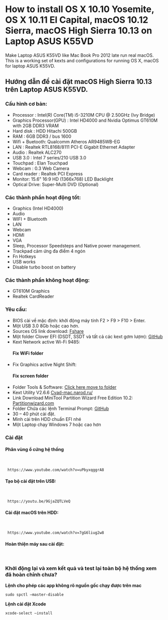# How to install OS X 10.10 Yosemite, OS X 10.11 El Capital, macOS 10.12 Sierra, macOS High Sierra 10.13 on Laptop ASUS K55VD

Make Laptop ASUS K55VD like Mac Book Pro 2012 late run real macOS.
This is a working set of kexts and configurations for running OS X, macOS for laptop ASUS K55VD.


## Hướng dẫn để cài đặt macOS High Sierra 10.13 trên Laptop ASUS K55VD.

### Cấu hình cơ bản:

  - Processor : Intel(R) Core(TM) i5-3210M CPU @ 2.50GHz (Ivy Bridge)
  - Graphics Processor(GPU) : Intel HD4000 and Nvidia Optimus GT610M with 2GB DDR3 VRAM
  - Hard disk : HDD Hitachi 500GB
  - RAM : 6GB DDR3 / bus 1600
  - Wifi + Buetooth: Qualcomm Atheros AR9485WB-EG
  - LAN : Realtek RTL8168/8111 PCI-E Gigabit Ethernet Adapter
  - Audio : Realtek ALC270
  - USB 3.0 : Intel 7 series/210 USB 3.0
  - Touchpad : Elan Touchpad
  - Webcam : 0.3 Web Camera
  - Card reader : Realtek PCI Express
  - Monitor: 15.6" 16:9 HD (1366x768) LED Backlight
  - Optical Drive: Super-Multi DVD (Optional) 

### Các thành phần hoạt động tốt:

  - Graphics (Intel HD4000)
  - Audio
  - WIFI + Bluetooth
  - LAN
  - Webcam
  - HDMI
  - VGA
  - Sleep, Processor Speedsteps and Native power management.
  - Trackpad cảm ứng đa điểm 4 ngón
  - Fn Hotkeys
  - USB works
  - Disable turbo boost on battery

### Các thành phần không hoạt động:
  - GT610M Graphics
  - Realtek CardReader

### Yêu cầu: 

  - BIOS cài về mặc định: khởi động máy tính F2 &gt; F9 &gt; F10 &gt; Enter.
  - Một USB 3.0 8Gb hoặc cao hơn.
  - Sources OS link download: <a href="https://www.fshare.vn/file/AH8IJYXJJVGD" target="_blank">Fshare</a>
  - Một folder Clover EFI (DSDT, SSDT và tất cả các kext gơm lượm): <a href="https://github.com/southern21/ASUS-K55VD-HACKINTOSH" target="_blank">GitHub</a>
  - Kext Network active Wi-Fi 9485: <h4>Fix WiFi folder</h4>
  - Fix Graphics active Night Shift: <h4>Fix screen folder</h4>
  - Folder Tools &amp; Software: <a href="/Software">Click here move to folder</a>
  - Kext Utility V2.6.6 <a href="https://cvad-mac.narod.ru/files/Kext_Utility.app.v2.6.6.zip" target="_blank">Cvad-mac.narod.ru/</a>
  - Link Download MiniTool Partition Wizard Free Edition 10.2: <a href="https://download3.minitool.com/pw10/pw10-free.exe" target="_blank">Partitionwizard.com</a>
  - Folder Chứa các lệnh Terminal Prompt: <a href="https://github.com/southern21/ASUS-K55VD-HACKINTOSH" target="_blank">GitHub</a>
  - 30 – 40 phút cài đặt.
  - Mình cài trên HDD chuẩn EFI nhé
  - Một Laptop chạy Windows 7 hoặc cao hơn

### Cài đặt

#### Phân vùng ổ cứng hệ thống

  **&nbsp;**

     https://www.youtube.com/watch?v=uPbyxqggrA8

#### Tạo bộ cài đặt trên USB:  

  **&nbsp;**

     https://youtu.be/9GjaZQTLVeQ

#### Cài đặt macOS trên HDD:

  **&nbsp;**

     https://www.youtube.com/watch?v=7gG6liug2w8

#### Hoàn thiện máy sau cài đặt: 

  **&nbsp;**

     

### Khởi động lại và xem kết quả và test lại toàn bộ hệ thống xem đã hoàn chỉnh chưa?
**Lệnh cho phép các app không rõ nguồn gốc chạy được trên mac**

	sudo spctl —master-disable

**Lệnh cài đặt Xcode**

	xcode-select —install




